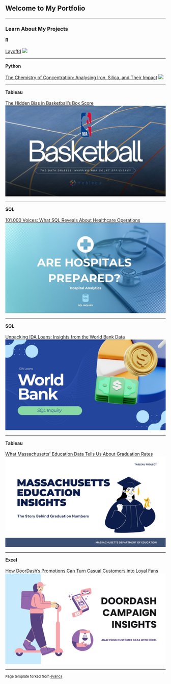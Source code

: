 ## Welcome to My Portfolio

---

### Learn About My Projects



**R**
 <br><br>
 [Layoffd](sample_page7.md)
<img src="images/Green and Orange Modern Bold Gradient Employee Training Presentation.jpg"/>

---

**Python**
 <br><br>
 [The Chemistry of Concentration: Analysing Iron, Silica, and Their Impact](sample_page6.md)
<img src="images/Yellow and Black Modern The Mining Industry Presentation (1).jpg"/>

---

**Tableau**
 <br><br>
[The Hidden Bias in Basketball’s Box Score](sample_page5.md)
<img src="images/Blue and White Modern Basketball Presentation.jpg"/>

---

**SQL**
 <br><br>
[101,000 Voices: What SQL Reveals About Healthcare Operations](sample_page4.md)
<img src="images/Blue and White Simple Modern Medical Presentation.jpg"/>

---

**SQL**
 <br><br>
[Unpacking IDA Loans: Insights from the World Bank Data](sample_page3.md)
<img src="images/Blue 3D Illustration Simple Financial Planning Presentation.jpg"/>

---

**Tableau**
 <br><br>
[What Massachusetts' Education Data Tells Us About Graduation Rates](sample_page2.md)
<img src="images/Blue and White Modern Illustrative Thesis Defense Presentation.jpg"/>

---

**Excel**
 <br><br>
[How DoorDash’s Promotions Can Turn Casual Customers into Loyal Fans](sample_page.md)
<img src="images/Light Blue Purple and Black Illustration Food Delivery Presentation.jpg"/>







---
<p style="font-size:11px">Page template forked from <a href="https://github.com/evanca/quick-portfolio">evanca</a></p>
<!-- Remove above link if you don't want to attibute -->
